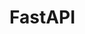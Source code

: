 # FastAPI

<p align="center">
 <br/>
 <img src="https://img.shields.io/badge/fastapi-#009688?style=flat&logo=React&logoColor=white"/>
 <img src="https://img.shields.io/badge/python-#3776AB?style=flat&logo=React&logoColor=white"/>
 <img src="https://img.shields.io/badge/mysql-#4479A1?style=flat&logo=React&logoColor=white"/>
 <img src="https://img.shields.io/badge/ubuntu-#E95420?style=flat&logo=React&logoColor=white"/>
 <img src="https://img.shields.io/badge/windowsterminal-#4D4D4D?style=flat&logo=React&logoColor=white"/> 
 <img src="https://img.shields.io/badge/amazonaws-#232F3E?style=flat&logo=React&logoColor=white"/>
 <img src="https://img.shields.io/badge/visualstudiocode-#007ACC?style=flat&logo=React&logoColor=white"/> 
</p>
